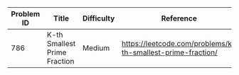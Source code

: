 | Problem ID | Title | Difficulty | Reference
| --- | --- | --- | ---
| 786 | K-th Smallest Prime Fraction | Medium | https://leetcode.com/problems/k-th-smallest-prime-fraction/
